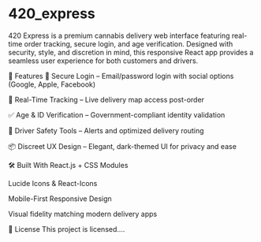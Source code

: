 # 420_express
420 Express is a premium cannabis delivery web interface featuring real-time order tracking, secure login, and age verification. Designed with security, style, and discretion in mind, this responsive React app provides a seamless user experience for both customers and drivers.

🚀 Features
🔐 Secure Login – Email/password login with social options (Google, Apple, Facebook)

📍 Real-Time Tracking – Live delivery map access post-order

✅ Age & ID Verification – Government-compliant identity validation

🚗 Driver Safety Tools – Alerts and optimized delivery routing

📦 Discreet UX Design – Elegant, dark-themed UI for privacy and ease

🛠️ Built With
React.js + CSS Modules

Lucide Icons & React-Icons

Mobile-First Responsive Design

Visual fidelity matching modern delivery apps

📄 License
This project is licensed....
